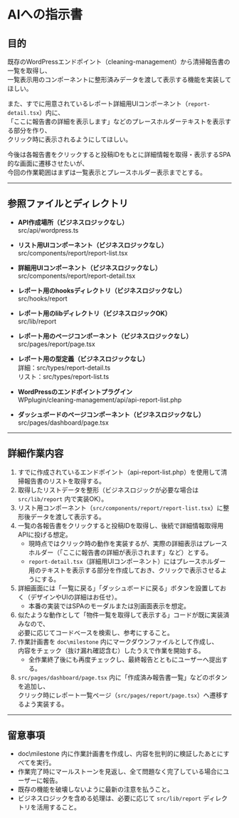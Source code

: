 # AIへの指示書

## 目的
既存のWordPressエンドポイント（cleaning-management）から清掃報告書の一覧を取得し、  
一覧表示用のコンポーネントに整形済みデータを渡して表示する機能を実装してほしい。  

また、すでに用意されているレポート詳細用UIコンポーネント（`report-detail.tsx`）内に、  
「ここに報告書の詳細を表示します」などのプレースホルダーテキストを表示する部分を作り、  
クリック時に表示されるようにしてほしい。  

今後は各報告書をクリックすると投稿IDをもとに詳細情報を取得・表示するSPA的な画面に遷移させたいが、  
今回の作業範囲はまずは一覧表示とプレースホルダー表示までとする。

---

## 参照ファイルとディレクトリ
- **API作成場所（ビジネスロジックなし）**  
  src/api/wordpress.ts

- **リスト用UIコンポーネント（ビジネスロジックなし）**  
  src/components/report/report-list.tsx

- **詳細用UIコンポーネント（ビジネスロジックなし）**  
  src/components/report/report-detail.tsx

- **レポート用のhooksディレクトリ（ビジネスロジックなし）**  
  src/hooks/report

- **レポート用のlibディレクトリ（ビジネスロジックOK）**  
  src/lib/report

- **レポート用のページコンポーネント（ビジネスロジックなし）**  
  src/pages/report/page.tsx

- **レポート用の型定義（ビジネスロジックなし）**  
  詳細：src/types/report-detail.ts  
  リスト：src/types/report-list.ts

- **WordPressのエンドポイントプラグイン**  
  WPplugin/cleaning-management/api/api-report-list.php

- **ダッシュボードのページコンポーネント（ビジネスロジックなし）**  
  src/pages/dashboard/page.tsx

---

## 詳細作業内容
1. すでに作成されているエンドポイント（api-report-list.php）を使用して清掃報告書のリストを取得する。  
2. 取得したリストデータを整形（ビジネスロジックが必要な場合は `src/lib/report` 内で実装OK）。  
3. リスト用コンポーネント（`src/components/report/report-list.tsx`）に整形後データを渡して表示する。  
4. 一覧の各報告書をクリックすると投稿IDを取得し、後続で詳細情報取得用APIに投げる想定。  
   - 現時点ではクリック時の動作を実装するが、実際の詳細表示はプレースホルダー（「ここに報告書の詳細が表示されます」など）とする。  
   - `report-detail.tsx`（詳細用UIコンポーネント）にはプレースホルダー用のテキストを表示する部分を作成しておき、クリックで表示させるようにする。  
5. 詳細画面には「一覧に戻る」「ダッシュボードに戻る」ボタンを設置しておく（デザインやUIの詳細はお任せ）。  
   - 本番の実装ではSPAのモーダルまたは別画面表示を想定。  
6. 似たような動作として「物件一覧を取得して表示する」コードが既に実装済みなので、  
   必要に応じてコードベースを検索し、参考にすること。  
7. 作業計画書を `doc\milestone` 内にマークダウンファイルとして作成し、  
   内容をチェック（抜け漏れ確認含む）したうえで作業を開始する。  
   - 全作業終了後にも再度チェックし、最終報告とともにユーザーへ提出する。  
8. `src/pages/dashboard/page.tsx` 内に「作成済み報告書一覧」などのボタンを追加し、  
   クリック時にレポート一覧ページ（`src/pages/report/page.tsx`）へ遷移するよう実装する。

---

## 留意事項
- doc\milestone 内に作業計画書を作成し、内容を批判的に検証したあとにすべてを実行。
- 作業完了時にマールストーンを見返し、全て問題なく完了している場合にユーザーに報告。
- 既存の機能を破壊しないように最新の注意を払うこと。
- ビジネスロジックを含める処理は、必要に応じて `src/lib/report` ディレクトリを活用すること。
